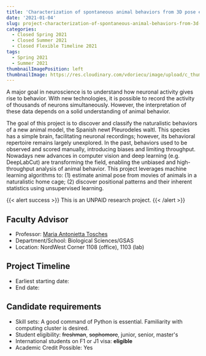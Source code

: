 ```yaml
---
title: 'Characterization of spontaneous animal behaviors from 3D pose estimation data'
date: '2021-01-04'
slug: project-characterization-of-spontaneous-animal-behaviors-from-3d-pose-estimation-data
categories:
  - Closed Spring 2021
  - Closed Summer 2021
  - Closed Flexible Timeline 2021
tags:
  - Spring 2021
  - Summer 2021
thumbnailImagePosition: left
thumbnailImage: https://res.cloudinary.com/vdoriecu/image/upload/c_thumb,w_200,g_face/v1579110178/construction_c6dqbd.png
---
```

A major goal in neuroscience is to understand how neuronal activity gives rise to behavior. With new technologies, it is possible to record the activity of thousands of neurons simultaneously. However, the interpretation of these data depends on a solid understanding of animal behavior.

<!--more-->

The goal of this project is to discover and classify the naturalistic behaviors of a new animal model, the Spanish newt Pleurodeles waltl. This species has a simple brain, facilitating neuronal recordings; however, its behavioral repertoire remains largely unexplored. In the past, behaviors used to be observed and scored manually, introducing biases and limiting throughput. Nowadays new advances in computer vision and deep learning (e.g. DeepLabCut) are transforming the field, enabling the unbiased and high-throughput analysis of animal behavior. This project leverages machine learning algorithms to: (1) estimate animal pose from movies of animals in a naturalistic home cage; (2) discover positional patterns and their inherent statistics using unsupervised learning.

{{< alert success >}}
This is an UNPAID research project.
{{< /alert >}}

## Faculty Advisor
+ Professor: [Maria Antonietta Tosches](www.toscheslab.com)
+ Department/School: Biological Sciences/GSAS
+ Location: NordWest Corner 1108 (office), 1103 (lab)

## Project Timeline
+ Earliest starting date: 
+ End date: 

## Candidate requirements
+ Skill sets: A good command of Python is essential. Familiarity with computing cluster is desired. 
+ Student eligibility: ~~freshman~~, ~~sophomore~~, junior, senior, master's
+ International students on F1 or J1 visa: **eligible**
+ Academic Credit Possible: Yes

